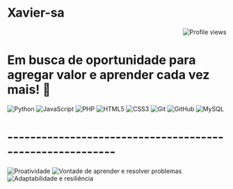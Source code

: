 # Xavier-sa
<div style="display: flex; justify-content: flex-end; align-items: center;">
    <img src="https://komarev.com/ghpvc/?username=wellingtonxs&color=006bed" alt="Profile views" />
</div>

# Em busca de oportunidade para agregar valor e aprender cada vez mais! 🚀

  ![Python](https://img.shields.io/badge/-Python-3776AB?style=flat-square&logo=python&logoColor=white)
  ![JavaScript](https://img.shields.io/badge/-JavaScript-F7DF1E?style=flat-square&logo=javascript&logoColor=black)
  ![PHP](https://img.shields.io/badge/-PHP-777BB4?style=flat-square&logo=php&logoColor=white)
  ![HTML5](https://img.shields.io/badge/-HTML5-E34F26?style=flat-square&logo=html5&logoColor=white)
  ![CSS3](https://img.shields.io/badge/-CSS3-1572B6?style=flat-square&logo=css3&logoColor=white)
  ![Git](https://img.shields.io/badge/-Git-F05032?style=flat-square&logo=git&logoColor=white)
  ![GitHub](https://img.shields.io/badge/-GitHub-181717?style=flat-square&logo=github&logoColor=white)
  ![MySQL](https://img.shields.io/badge/-MySQL-4479A1?style=flat-square&logo=mysql&logoColor=white)
# ---------------------------------------------------------
  ![Proatividade](https://img.shields.io/badge/-Proatividade-4CAF50?style=flat-square&logo=check-circle&logoColor=white)
  ![Vontade de aprender e resolver problemas](https://img.shields.io/badge/-Vontade%20de%20aprender%20e%20resolver%20problemas-FF9800?style=flat-square&logo=lightbulb&logoColor=white)
  ![Adaptabilidade e resiliência](https://img.shields.io/badge/-Adaptabilidade%20e%20resiliência-2196F3?style=flat-square&logo=refresh&logoColor=white)



